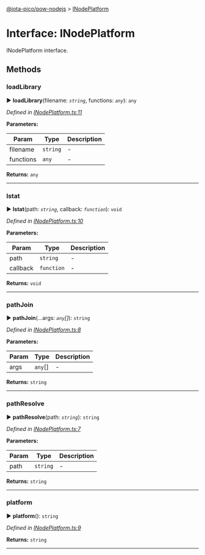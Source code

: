 [@iota-pico/pow-nodejs](../README.md) > [INodePlatform](../interfaces/inodeplatform.md)



# Interface: INodePlatform


INodePlatform interface.


## Methods
<a id="loadlibrary"></a>

###  loadLibrary

► **loadLibrary**(filename: *`string`*, functions: *`any`*): `any`



*Defined in [INodePlatform.ts:11](https://github.com/iotaeco/iota-pico-pow-nodejs/blob/0ba0400/src/INodePlatform.ts#L11)*



**Parameters:**

| Param | Type | Description |
| ------ | ------ | ------ |
| filename | `string`   |  - |
| functions | `any`   |  - |





**Returns:** `any`





___

<a id="lstat"></a>

###  lstat

► **lstat**(path: *`string`*, callback: *`function`*): `void`



*Defined in [INodePlatform.ts:10](https://github.com/iotaeco/iota-pico-pow-nodejs/blob/0ba0400/src/INodePlatform.ts#L10)*



**Parameters:**

| Param | Type | Description |
| ------ | ------ | ------ |
| path | `string`   |  - |
| callback | `function`   |  - |





**Returns:** `void`





___

<a id="pathjoin"></a>

###  pathJoin

► **pathJoin**(...args: *`any`[]*): `string`



*Defined in [INodePlatform.ts:8](https://github.com/iotaeco/iota-pico-pow-nodejs/blob/0ba0400/src/INodePlatform.ts#L8)*



**Parameters:**

| Param | Type | Description |
| ------ | ------ | ------ |
| args | `any`[]   |  - |





**Returns:** `string`





___

<a id="pathresolve"></a>

###  pathResolve

► **pathResolve**(path: *`string`*): `string`



*Defined in [INodePlatform.ts:7](https://github.com/iotaeco/iota-pico-pow-nodejs/blob/0ba0400/src/INodePlatform.ts#L7)*



**Parameters:**

| Param | Type | Description |
| ------ | ------ | ------ |
| path | `string`   |  - |





**Returns:** `string`





___

<a id="platform"></a>

###  platform

► **platform**(): `string`



*Defined in [INodePlatform.ts:9](https://github.com/iotaeco/iota-pico-pow-nodejs/blob/0ba0400/src/INodePlatform.ts#L9)*





**Returns:** `string`





___


